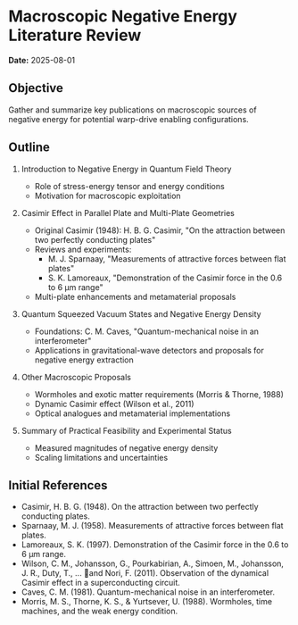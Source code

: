 # Macroscopic Negative Energy Literature Review

**Date:** 2025-08-01

## Objective
Gather and summarize key publications on macroscopic sources of negative energy for potential warp-drive enabling configurations.

## Outline

1. Introduction to Negative Energy in Quantum Field Theory
   - Role of stress-energy tensor and energy conditions
   - Motivation for macroscopic exploitation

2. Casimir Effect in Parallel Plate and Multi-Plate Geometries
   - Original Casimir (1948): H. B. G. Casimir, "On the attraction between two perfectly conducting plates"
   - Reviews and experiments:
     - M. J. Sparnaay, "Measurements of attractive forces between flat plates"
     - S. K. Lamoreaux, "Demonstration of the Casimir force in the 0.6 to 6 μm range"
   - Multi-plate enhancements and metamaterial proposals

3. Quantum Squeezed Vacuum States and Negative Energy Density
   - Foundations: C. M. Caves, "Quantum-mechanical noise in an interferometer"
   - Applications in gravitational-wave detectors and proposals for negative energy extraction

4. Other Macroscopic Proposals
   - Wormholes and exotic matter requirements (Morris & Thorne, 1988)
   - Dynamic Casimir effect (Wilson et al., 2011)
   - Optical analogues and metamaterial implementations

5. Summary of Practical Feasibility and Experimental Status
   - Measured magnitudes of negative energy density
   - Scaling limitations and uncertainties

## Initial References

- Casimir, H. B. G. (1948). On the attraction between two perfectly conducting plates.
- Sparnaay, M. J. (1958). Measurements of attractive forces between flat plates.
- Lamoreaux, S. K. (1997). Demonstration of the Casimir force in the 0.6 to 6 μm range.
- Wilson, C. M., Johansson, G., Pourkabirian, A., Simoen, M., Johansson, J. R., Duty, T., ... and Nori, F. (2011). Observation of the dynamical Casimir effect in a superconducting circuit.
- Caves, C. M. (1981). Quantum-mechanical noise in an interferometer.
- Morris, M. S., Thorne, K. S., & Yurtsever, U. (1988). Wormholes, time machines, and the weak energy condition.
